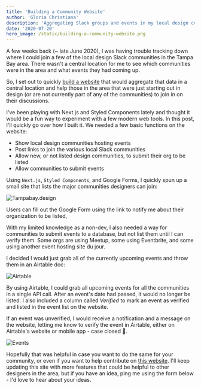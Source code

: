 ```yaml
---
title: 'Building a Community Website'
author: 'Gloria Christiana'
description: 'Aggregating Slack groups and events in my local design community'
date: '2020-07-20'
hero_image: /static/building-a-community-website.png
---
```


A few weeks back (~ late June 2020), I was having trouble tracking down where I could join a few of the local design Slack communities in the Tampa Bay area. There wasn't a central location for me to see which communities were in the area and what events they had coming up.

So, I set out to quickly [build a website](https://tampabay.design) that would aggregate that data in a central location and help those in the area that were just starting out in design (or are not currently part of any of the communities) to join in on their discussions. 

I've been playing with Next.js and Styled Components lately and thought it would be a fun way to experiment with a few modern web tools. In this post, I'll quickly go over how I built it. We needed a few basic functions on the website:

- Show local design communities hosting events
- Post links to join the various local Slack communities
- Allow new, or not listed design communities, to submit their org to be listed
- Allow communities to submit events

Using `Next.js`, `Styled Components`, and Google Forms, I quickly spun up a small site that lists the major communities designers can join:

![Tampabay.design](../static/building-a-community-website_2.png)

Users can fill out the Google Form using the link to notify me about their organization to be listed,

With my limited knowledge as a non-dev, I also needed a way for communities to submit events to a database, but not list them until I can verify them. Some orgs are using Meetup, some using Eventbrite, and some using another event hosting site du jour.

I decided I would just grab all of the currently upcoming events and throw them in an Airtable doc:

![Airtable](../static/building-a-community-website_3.png)

By using Airtable, I could grab all upcoming events for all the communities in a single API call. After an event's date had passed, it would no longer be listed. I also included a column called _Verified_ to mark an event as verified and listed in the event list on the website.

If an event was unverified, I would receive a notification and a message on the website, letting me know to verify the event in Airtable, either on Airtable's website or mobile app - case closed 👏.

![Events](../static/building-a-community-website_4.png)

Hopefully that was helpful in case you want to do the same for your community, or even if you want to help contribute on [this website](https://github.com/TampaBayDesigners/tampabaydesigners). I'll keep updating this site with more features that could be helpful to other designers in the area, but if you have an idea, ping me using the form below - I'd love to hear about your ideas.